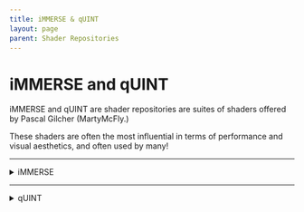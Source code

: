 ```yaml
---
title: iMMERSE & qUINT
layout: page
parent: Shader Repositories
---
```


#  iMMERSE and qUINT

iMMERSE and qUINT are shader repositories are suites of shaders offered by Pascal Gilcher (MartyMcFly.)

These shaders are often the most influential in terms of performance and visual aesthetics, and often used by many!

------

<details markdown="block">
<summary>iMMERSE</summary>

iMMERSE is the successor to qUINT, and is some of Pascal Gilcher's(MartyMcFly) most robust shaders that exist for ReShade.

iMMERSE has several different tiers, one free (iMMERSE) and two paid tiers (iMMERSE Pro & Ultimate)

------

<details markdown="block">
<summary>iMMERSE Public GitHub Shaders</summary>

iMMERSE is the standard suite of Pascal's shaders.

These shaders [exist on GitHub](https://github.com/martymcmodding/iMMERSE) and are free to use for everyone!

<details markdown="block">
<summary><font size="-0.3">Installing iMMERSE Public GitHub Shaders</font></summary>

Installing iMMERSE shaders is as simple as clicking through the ReShade Installer to select `iMMERSE`!

If you need information on installing shaders through the ReShade Installer, refer to our guide on [installing ReShade and it's shaders through the ReShade Installer!](https://guides.martysmods.com/docs/reshade/#:~:text=Shaders%20are%20what%20makes%20ReShade%20so%20valuable%20to%20it%E2%80%99s%20users.%20They%E2%80%99re%20the%20effects%20that%20you%20can%20toggle%20on%20and%20configure%20to%20get%20the%20specific%20look%20you%20want%20per%20game!)

</details>

</details>

------

<details markdown="block">
<summary>iMMERSE Pro Shaders</summary>

iMMERSE Pro is a paid suite of Pascal's shaders, these exist for members of Pascal's Patreon `Raytracers` tier.

These shaders can be purchased from Pascal's Patreon for 5$ USD, and offer a plethora of shaders shown on [MartysMods.com](https://martysmods.com)

<details markdown="block">
<summary><font size="-0.3">Downloading iMMERSE Pro Shaders</font></summary>

In order to get access of iMMERSE Pro Shaders, you need to be actively subscribed to Pascal's Patreon under the 5$ USD tier (Raytracers.)

Once you have a paid subscription - you have these files forever (as long as you do not delete them,) and are more than welcome to cancel your subscription at any time.

These shaders exist on [Pascal's Discord (PGHUB)](https://discord.com/invite/wY49KMxjHT)

If you have the proper roles, you will see Discord channels [#downloads-level-1](https://discord.com/channels/494578207505514496/494599998059839498)

This is where iMMERSE Pro shaders, such as iMMERSE Pro RTGI, exist for users to download!

</details>

<details markdown ="block">
<summary><font size="-0.3">Installing iMMERSE Pro Shaders</font></summary>

Once you have access to iMMERSE Pro Shaders and have them downloaded, installing is as simple as drag and drop!

### Step 1.
Open the Archive for iMMERSE Pro

------

### Step 2.
Open the `ReShade-Shaders` folder that exists in your game directory

* If you need help finding your game's directory, please refer to our guide on [finding your game's proper executable](https://guides.martysmods.com/docs/special_other/finding_your_game_executable.html)!

------

### Step 3.
Merge the `Shaders` and `Textures` folder within the iMMERSE Pro archive into the `ReShade-Shaders` folder.

* If you are asked to overwrite the files that exist within the `ReShade-Shaders` folder, do so!

</details>

<details markdown="block">
<summary><font size="-0.3">Patreon Roles not Updating in Discord</font></summary>

If you are struggling with getting the proper roles to access your iMMERSE Pro archive:
1. Go to [your Patreon "connected apps" settings.](https://www.patreon.com/settings/apps/)
2. Click the `Discord` icon.
   <img src="./images/immerse/patreon_discord_icon.jpg"/> 
3. Click `Disconnect` for your Discord Access.
   <img src="./images/immerse/patreon_disconnect_discord.jpg"/>
4. Click `Connect` and log into Discord.
   <img src="./images/immerse/patreon_connect_discord.jpg"/>
5. Click `Authorize` to allow Patreon to access your account.
   <img src="./images/immerse/discord_authorize.jpg"/>
6. Check your roles in the PGHub Discord Server.

{: .note }
If you still do not have your Patreon roles in Discord, please leave the Discord server and then rejoin through Patreon!

</details>

</details>

------

<details markdown="block">
<summary>iMMERSE Ultimate Shaders</summary>

Coming soon TM >:)

</details>
</details>

------

<details markdown="block">
<summary>qUINT</summary>

Coming soon TM >:)

</details>